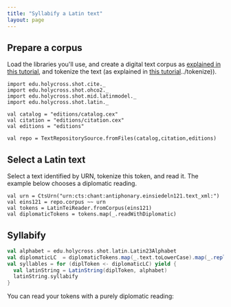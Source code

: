 ```yaml
---
title: "Syllabify a Latin text"
layout: page
---
```



## Prepare a corpus

Load the libraries you'll use, and create a digital text corpus as [explained in this tutorial](../corpus), and tokenize the text (as explained in [this tutorial]()../tokenize)).

```tut:silent
import edu.holycross.shot.cite._
import edu.holycross.shot.ohco2._
import edu.holycross.shot.mid.latinmodel._
import edu.holycross.shot.latin._

val catalog = "editions/catalog.cex"
val citation = "editions/citation.cex"
val editions = "editions"

val repo = TextRepositorySource.fromFiles(catalog,citation,editions)
```


## Select a Latin text

Select a text identified by URN, tokenize this token, and read it.  The example below chooses a diplomatic reading.

```tut:silent
val urn = CtsUrn("urn:cts:chant:antiphonary.einsiedeln121.text_xml:")
val eins121 = repo.corpus ~~ urn
val tokens = LatinTeiReader.fromCorpus(eins121)
val diplomaticTokens = tokens.map(_.readWithDiplomatic)
```

## Syllabify


```scala
val alphabet = edu.holycross.shot.latin.Latin23Alphabet
val diplomaticLC  = diplomaticTokens.map(_.text.toLowerCase).map(_.replaceAll("v", "u"))
val syllables = for (diplToken <- diplomaticLC) yield {
  val latinString = LatinString(diplToken, alphabet)
  latinString.syllabify
}
```

You can read your tokens with a purely diplomatic reading:

```tut:silent

```
